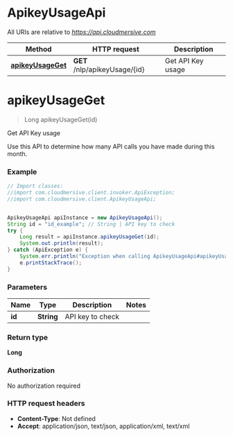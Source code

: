 # ApikeyUsageApi

All URIs are relative to *https://api.cloudmersive.com*

Method | HTTP request | Description
------------- | ------------- | -------------
[**apikeyUsageGet**](ApikeyUsageApi.md#apikeyUsageGet) | **GET** /nlp/apikeyUsage/{id} | Get API Key usage


<a name="apikeyUsageGet"></a>
# **apikeyUsageGet**
> Long apikeyUsageGet(id)

Get API Key usage

Use this API to determine how many API calls you have made during this month.

### Example
```java
// Import classes:
//import com.cloudmersive.client.invoker.ApiException;
//import com.cloudmersive.client.ApikeyUsageApi;


ApikeyUsageApi apiInstance = new ApikeyUsageApi();
String id = "id_example"; // String | API key to check
try {
    Long result = apiInstance.apikeyUsageGet(id);
    System.out.println(result);
} catch (ApiException e) {
    System.err.println("Exception when calling ApikeyUsageApi#apikeyUsageGet");
    e.printStackTrace();
}
```

### Parameters

Name | Type | Description  | Notes
------------- | ------------- | ------------- | -------------
 **id** | **String**| API key to check |

### Return type

**Long**

### Authorization

No authorization required

### HTTP request headers

 - **Content-Type**: Not defined
 - **Accept**: application/json, text/json, application/xml, text/xml

